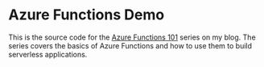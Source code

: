 # Azure Functions Demo

This is the source code for the [Azure Functions 101](https://honesdev.com/series/azure-functions-101/) series on my blog. The series covers the basics of Azure Functions and how to use them to build serverless applications.

